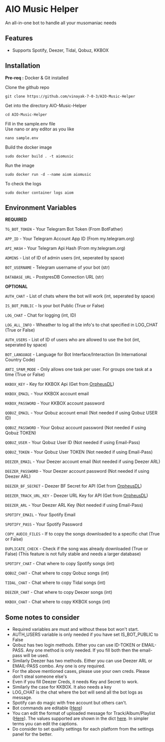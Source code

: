 
# AIO Music Helper

An all-in-one bot to handle all your musomaniac needs
## Features

- Supports Spotify, Deezer, Tidal, Qobuz, KKBOX
## Installation
**Pre-req :** Docker & Git installed  

Clone the github repo
```
git clone https://github.com/vinayak-7-0-3/AIO-Music-Helper
```  
Get into the directory AIO-Music-Helper
```
cd AIO-Music-Helper
```
Fill in the sample.env file  
Use nano or any editor as you like
```
nano sample.env
```
Build the docker image
```
sudo docker build . -t aiomusic
```
Run the image
```
sudo docker run -d --name aiom aiomusic
```
To check the logs
```
sudo docker container logs aiom
```

## Environment Variables

**REQUIRED**  

`TG_BOT_TOKEN` - Your Telegram Bot Token (From BotFather)

`APP_ID` - Your Telegram Account App ID (From my.telegram.org)

`API_HASH` - Your Telegram Api Hash (From my.telegram.org)

`ADMINS` - List of ID of admin users (int, seperated by space)

`BOT_USERNAME` - Telegram username of your bot (str)

`DATABASE_URL` - PostgresDB Connection URL (str)

**OPTIONAL**  

`AUTH_CHAT` - List of chats where the bot will work (int, seperated by space)

`IS_BOT_PUBLIC` - Is your bot Public (True or False)

`LOG_CHAT` - Chat for logging (int, ID)

`LOG_ALL_INFO` - Wheather to log all the info's to chat specified in LOG_CHAT (True or False)

`AUTH_USERS` - List of ID of users who are allowed to use the bot (int, seperated by space)

`BOT_LANGUAGE` - Language for Bot Interface/Interaction (In International Country Code)

`ANTI_SPAM_MODE` - Only allows one task per user. For groups one task at a time (True or False)

`KKBOX_KEY` - Key for KKBOX Api (Get from [OrpheusDL](https://t.me/orpheusdl))

`KKBOX_EMAIL` - Your KKBOX account email

`KKBOX_PASSWORD` - Your KKBOX account password

`QOBUZ_EMAIL` - Your Qobuz account email (Not needed if using Qobuz USER ID)

`QOBUZ_PASSWORD` - Your Qobuz account password (Not needed if using Qobuz TOKEN)

`QOBUZ_USER` - Your Qobuz User ID (Not needed if using Email-Pass)

`QOBUZ_TOKEN` - Your Qobuz User TOKEN (Not needed if using Email-Pass)

`DEEZER_EMAIL` - Your Deezer account email (Not needed if using Deezer ARL)

`DEEZER_PASSWORD` - Your Deezer account password (Not needed if using Deezer ARL)

`DEEZER_BF_SECRET` - Deezer BF Secret for API (Get from [OrpheusDL](https://t.me/orpheusdl))

`DEEZER_TRACK_URL_KEY` - Deezer URL Key for API (Get from [OrpheusDL](https://t.me/orpheusdl))

`DEEZER_ARL` - Your Deezer ARL Key (Not needed if using Email-Pass)

`SPOTIFY_EMAIL` - Your Spotify Email

`SPOTIFY_PASS` - Your Spotify Password 

`COPY_AUDIO_FILES` - If to copy the songs downloaded to a specific chat (True or False)

`DUPLICATE_CHECK` - Check if the song was already downloaded (True or False) (This feature is not fully stable and needs a larger database)

`SPOTIFY_CHAT` - Chat where to copy Spotify songs (int)

`QOBUZ_CHAT` - Chat where to copy Qobuz songs (int)

`TIDAL_CHAT` - Chat where to copy Tidal songs (int)

`DEEZER_CHAT` - Chat where to copy Deezer songs (int)

`KKBOX_CHAT` - Chat where to copy KKBOX songs (int)
## Some notes to consider

- Required variables are must and without these bot won't start.
- AUTH_USERS variable is only needed if you have set IS_BOT_PUBLIC to False
- Qobuz has two login methods. Either you can use ID-TOKEN or EMAIL-PASS. Any one method is only needed. If you fill both then the email-pass will be used.
- Similarly Deezer has two methods. Either you can use Deezer ARL or EMAIL-PASS combo. Any one is ony required.
- For the above mentioned cases, please use your own creds. Please don't steal someone else's
- Even if you fill Deezer Creds, it needs Key and Secret to work.
- Similarly the case for KKBOX. It also needs a key
- LOG_CHAT is the chat where the bot will send all the bot logs as message.
- Spotify can do magic with free account but others can't.
- Bot commands are editable ([Here](https://github.com/vinayak-7-0-3/AIO-Music-Helper/blob/main/bot/__init__.py#L10))
- You can edit the format of uploaded message for Track/Album/Playlist ([Here](https://github.com/vinayak-7-0-3/AIO-Music-Helper/blob/main/bot/helpers/translations/tr_en.py#L52)). The values supported are shown in the dict [here](https://github.com/vinayak-7-0-3/AIO-Music-Helper/blob/main/bot/helpers/utils/metadata.py#L17). In simpler terms you can edit the captions.
- Do consider to set quality settings for each platform from the settings panel for the better.




